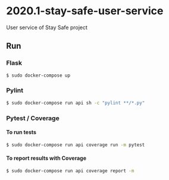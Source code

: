 # 2020.1-stay-safe-user-service
User service of Stay Safe project

## Run

### Flask
```bash
$ sudo docker-compose up
```

### Pylint
```bash
$ sudo docker-compose run api sh -c "pylint **/*.py"
```

### Pytest / Coverage
#### To run tests 
```bash
$ sudo docker-compose run api coverage run -m pytest
```

#### To report results with Coverage
```bash
$ sudo docker-compose run api coverage report -m
```
